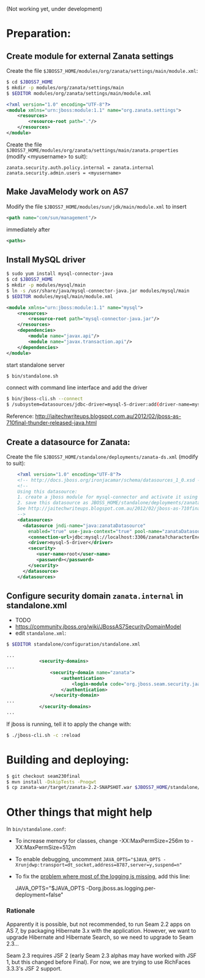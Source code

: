 (Not working yet, under development)

# Preparation:
## Create module for external Zanata settings
Create the file `$JBOSS7_HOME/modules/org/zanata/settings/main/module.xml`:
```sh
$ cd $JBOSS7_HOME
$ mkdir -p modules/org/zanata/settings/main
$ $EDITOR modules/org/zanata/settings/main/module.xml
```

```xml
<?xml version="1.0" encoding="UTF-8"?>
<module xmlns="urn:jboss:module:1.1" name="org.zanata.settings">
    <resources>
        <resource-root path="."/>
    </resources>
</module>
```
Create the file `$JBOSS7_HOME/modules/org/zanata/settings/main/zanata.properties` (modify &lt;myusername&gt; to suit):
```properties
zanata.security.auth.policy.internal = zanata.internal
zanata.security.admin.users = <myusername>
```
## Make JavaMelody work on AS7
Modify the file `$JBOSS7_HOME/modules/sun/jdk/main/module.xml` to insert 
```xml
<path name="com/sun/management"/>
```
immediately after
```xml
<paths>
```
## Install MySQL driver
```sh
$ sudo yum install mysql-connector-java
$ cd $JBOSS7_HOME
$ mkdir -p modules/mysql/main
$ ln -s /usr/share/java/mysql-connector-java.jar modules/mysql/main
$ $EDITOR modules/mysql/main/module.xml
```
```xml
<module xmlns="urn:jboss:module:1.1" name="mysql">
    <resources>
        <resource-root path="mysql-connector-java.jar"/>
    </resources>
    <dependencies>
        <module name="javax.api"/>
        <module name="javax.transaction.api"/>
    </dependencies>
</module>
```

start standalone server
```sh
$ bin/standalone.sh  
```

connect with command line interface and add the driver
```sh
$ bin/jboss-cli.sh --connect  
$ /subsystem=datasources/jdbc-driver=mysql-5-driver:add(driver-name=mysql-5-driver, driver-class-name=com.mysql.jdbc.Driver, driver-module-name=mysql)
```

Reference: http://jaitechwriteups.blogspot.com.au/2012/02/jboss-as-710final-thunder-released-java.html

## Create a datasource for Zanata:
Create the file `$JBOSS7_HOME/standalone/deployments/zanata-ds.xml` (modify to suit):
```xml
    <?xml version="1.0" encoding="UTF-8"?>
    <!-- http://docs.jboss.org/ironjacamar/schema/datasources_1_0.xsd -->
    <!--
    Using this datasource:
    1. create a jboss module for mysql-connector and activate it using jboss-cli.sh
    2. save this datasource as JBOSS_HOME/standalone/deployments/zanata-ds.xml
    See http://jaitechwriteups.blogspot.com.au/2012/02/jboss-as-710final-thunder-released-java.html
    -->
    <datasources>
      <datasource jndi-name="java:zanataDatasource"
        enabled="true" use-java-context="true" pool-name="zanataDatasource">
        <connection-url>jdbc:mysql://localhost:3306/zanata?characterEncoding=UTF-8</connection-url>
        <driver>mysql-5-driver</driver>
        <security>
           <user-name>root</user-name>
           <password></password>
        </security>
      </datasource>
    </datasources>
```
## Configure security domain `zanata.internal` in standalone.xml
 * TODO
 * https://community.jboss.org/wiki/JBossAS7SecurityDomainModel
 * edit `standalone.xml`:
```sh
$ $EDITOR standalone/configuration/standalone.xml
```
```xml
...
            <security-domains>
...
                <security-domain name="zanata">
                    <authentication>
                        <login-module code="org.jboss.seam.security.jaas.SeamLoginModule" flag="required"/>
                    </authentication>
                </security-domain>
...
            </security-domains>
...
```
If jboss is running, tell it to apply the change with:
```sh
$ ./jboss-cli.sh -c :reload
```


# Building and deploying:
```sh
$ git checkout seam230final
$ mvn install -DskipTests -Pnogwt
$ cp zanata-war/target/zanata-2.2-SNAPSHOT.war $JBOSS7_HOME/standalone/deployments/zanata.war
```
# Other things that might help
In `bin/standalone.conf`:
 * To increase memory for classes, change -XX:MaxPermSize=256m to -XX:MaxPermSize=512m
 * To enable debugging, uncomment `JAVA_OPTS="$JAVA_OPTS -Xrunjdwp:transport=dt_socket,address=8787,server=y,suspend=n"`
 * To fix the [problem where most of the logging is missing](http://stackoverflow.com/questions/12670415/log4j-doesnt-log-anything-under-jboss-6-eap), add this line:

    JAVA_OPTS="$JAVA_OPTS -Dorg.jboss.as.logging.per-deployment=false"


### Rationale
Apparently it is possible, but not recommended, to run Seam 2.2 apps on AS 7, by packaging Hibernate 3.x with the application.  However, we want to upgrade Hibernate and Hibernate Search, so we need to upgrade to Seam 2.3...

Seam 2.3 requires JSF 2 (early Seam 2.3 alphas may have worked with JSF 1, but this changed before Final).  For now, we are trying to use RichFaces 3.3.3's JSF 2 support.